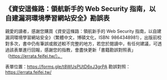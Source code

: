 ## 《資安這條路：領航新手的 Web Security 指南，以自建漏洞環境學習網站安全》勘誤表

親愛的讀者，感謝您購買《資安這條路：領航新手的 Web Security 指南，以自建漏洞環境學習網站安全》（繁體中文，博碩文化，ISBN: 9864348981），出版前校對多次，書中仍有筆誤或敘述較不完整的地方，若您於閱讀中，有任何建議，可透過該表單進行回報，感謝您的指教，會盡快更新「書籍勘誤對照表」（https://errata.feifei.tw/）。

表單位置：https://forms.gle/t8WUsPUtD6xJ3grPA
勘誤對照：https://errata.feifei.tw/
